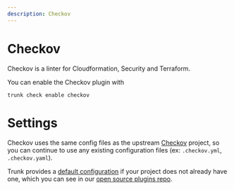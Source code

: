 ```yaml
---
description: Checkov
---
```


# Checkov

Checkov is a linter for Cloudformation, Security and Terraform.

You can enable the Checkov plugin with

```shell
trunk check enable checkov
```

# Settings

Checkov uses the same config files as the 
upstream [Checkov](https://github.com/bridgecrewio/checkov) project, so you can continue to use any
existing configuration files (ex: `.checkov.yml`, `.checkov.yaml`).

Trunk provides a [default configuration](https://github.com/trunk-io/plugins/tree/main/linters/checkov) if your project does not already have one,
which you can see in our [open source plugins repo](https://github.com/trunk-io/plugins/tree/main).
